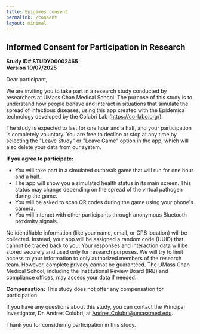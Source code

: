 ```yaml
---
title: Epigames consent
permalink: /consent
layout: minimal
---
```


## Informed Consent for Participation in Research

**Study ID# STUDY00002465**\
**Version 10/07/2025**

Dear participant,

We are inviting you to take part in a research study conducted by researchers at UMass Chan Medical School. The purpose of this study is to understand how people behave and interact in situations that simulate the spread of infectious diseases, using this app created with the Epidemica technology developed by the Colubri Lab (https://co-labo.org/).

The study is expected to last for one hour and a half, and your participation is completely voluntary. You are free to decline or stop at any time by selecting the "Leave Study" or "Leave Game" option in the app, which will also delete your data from our system.

**If you agree to participate:**
- You will take part in a simulated outbreak game that will run for one hour and a half.
- The app will show you a simulated health status in its main screen. This status may change depending on the spread of the virtual pathogen during the game. 
- You will be asked to scan QR codes during the game using your phone's camera.
- You will interact with other participants through anonymous Bluetooth proximity signals.

No identifiable information (like your name, email, or GPS location) will be collected. Instead, your app will be assigned a random code (UUID) that cannot be traced back to you. Your responses and interaction data will be stored securely and used only for research purposes.
We will try to limit access to your information to only authorized members of the research team. However, complete privacy cannot be guaranteed. The UMass Chan Medical School, including the Institutional Review Board (IRB) and compliance offices, may access your data if needed.

**Compensation:**
This study does not offer any compensation for participation. 

If you have any questions about this study, you can contact the Principal Investigator, Dr. Andres Colubri, at Andres.Colubri@umassmed.edu.

Thank you for considering participation in this study.
